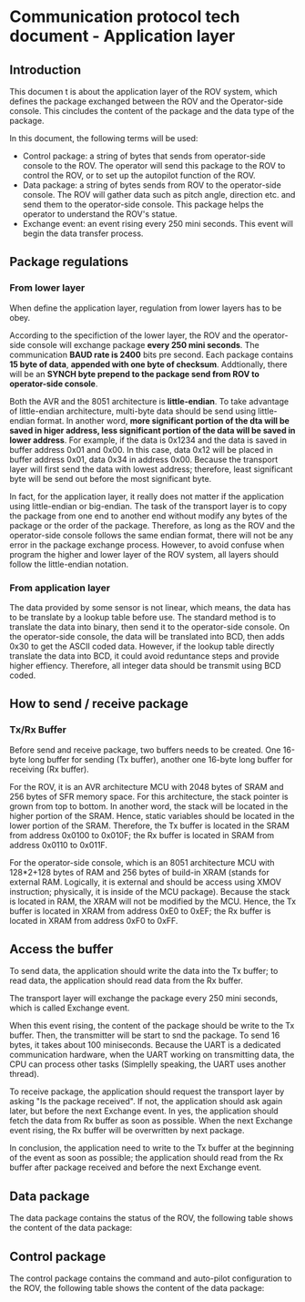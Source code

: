 # Communication protocol tech document - Application layer



## Introduction

This documen t is about the application layer of the ROV system, which defines the package exchanged between the ROV and the Operator-side console. This cincludes the content of the package and the data type of the package.

In this document, the following terms will be used:
- Control package: a string of bytes that sends from operator-side console to the ROV. The operator will send this package to the ROV to control the ROV, or to set up the autopilot function of the ROV.
- Data package: a string of bytes sends from ROV to the operator-side console. The ROV will gather data such as pitch angle, direction etc. and send them to the operator-side console. This package helps the operator to understand the ROV's statue.
- Exchange event: an event rising every 250 mini seconds. This event will begin the data transfer process.


## Package regulations

### From lower layer

When define the application layer, regulation from lower layers has to be obey.

According to the specifiction of the lower layer, the ROV and the operator-side console will exchange package __every 250 mini seconds__. The communication __BAUD rate is 2400__ bits pre second. Each package contains __15 byte of data__, __appended with one byte of checksum__. Addtionally, there will be an __SYNCH byte prepend to the package send from ROV to operator-side console__.

Both the AVR and the 8051 architecture is __little-endian__. To take advantage of little-endian architecture, multi-byte data should be send using little-endian format. In another word, __more significant portion of the dta will be saved in higer address, less significant portion of the data will be saved in lower address__. For example, if the data is 0x1234 and the data is saved in buffer address 0x01 and 0x00. In this case, data 0x12 will be placed in buffer address 0x01, data 0x34 in address 0x00. Because the transport layer will first send the data with lowest address; therefore, least significant byte will be send out before the most significant byte.

In fact, for the application layer, it really does not matter if the application using little-endian or big-endian. The task of the transport layer is to copy the package from one end to another end without modify any bytes of the package or the order of the package. Therefore, as long as the ROV and the operator-side console follows the same endian format, there will not be any error in the package exchange process. However, to avoid confuse when program the higher and lower layer of the ROV system, all layers should follow the little-endian notation.

### From application layer

The data provided by some sensor is not linear, which means, the data has to be translate by a lookup table before use. The standard method is to translate the data into binary, then send it to the operator-side console. On the operator-side console, the data will be translated into BCD, then adds 0x30 to get the ASCII coded data. However, if the lookup table directly translate the data into BCD, it could avoid reduntance steps and provide higher effiency. Therefore, all integer data should be transmit using BCD coded.


## How to send / receive package

### Tx/Rx Buffer

Before send and receive package, two buffers needs to be created. One 16-byte long buffer for sending (Tx buffer), another one 16-byte long buffer for receiving (Rx buffer).

For the ROV, it is an AVR architecture MCU with 2048 bytes of SRAM and 256 bytes of SFR memory space. For this architecture, the stack pointer is grown from top to bottom. In another word, the stack will be located in the higher portion of the SRAM. Hence, static variables should be located in the lower portion of the SRAM. Therefore, the Tx buffer is located in the SRAM from address 0x0100 to 0x010F; the Rx buffer is located in SRAM from address 0x0110 to 0x011F.

For the operator-side console, which is an 8051 architecture MCU with 128*2+128 bytes of RAM and 256 bytes of build-in XRAM (stands for external RAM. Logically, it is external and should be access using XMOV instruction; physically, it is inside of the MCU package). Because the stack is located in RAM, the XRAM will not be modified by the MCU. Hence, the Tx buffer is located in XRAM from address 0xE0 to 0xEF; the Rx buffer is located in XRAM from address 0xF0 to 0xFF.

## Access the buffer

To send data, the application should write the data into the Tx buffer; to read data, the application should read data from the Rx buffer.

The transport layer will exchange the package every 250 mini seconds, which is called Exchange event.

When this event rising, the content of the package should be write to the Tx buffer. Then, the transmitter will be start to snd the package. To send 16 bytes, it takes about 100 miniseconds. Because the UART is a dedicated communication hardware, when the UART working on transmitting data, the CPU can process other tasks (Simplelly speaking, the UART uses another thread).

To receive package, the application should request the transport layer by asking "Is the package received". If not, the application should ask again later, but before the next Exchange event. In yes, the application should fetch the data from Rx buffer as soon as possible. When the next Exchange event rising, the Rx buffer will be overwritten by next package.

In conclusion, the application need to write to the Tx buffer at the beginning of the event as soon as possible; the application should read from the Rx buffer after package received and before the next Exchange event.


## Data package

The data package contains the status of the ROV, the following table shows the content of the data package:



## Control package

The control package contains the command and auto-pilot configuration to the ROV, the following table shows the content of the data package:
